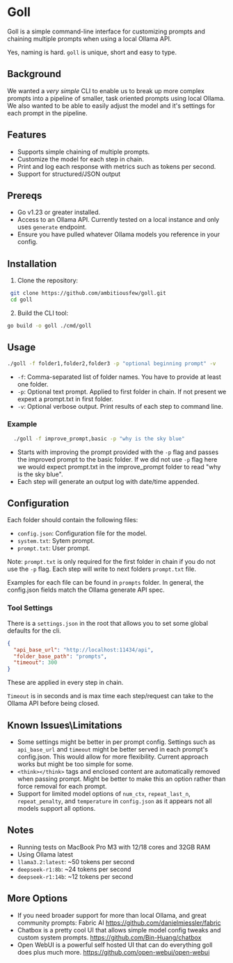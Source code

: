# Goll

Goll is a simple command-line interface for customizing prompts and chaining multiple prompts when using a local Ollama API.

Yes, naming is hard. `goll` is unique, short and easy to type.

## Background

 We wanted a *very simple* CLI to enable us to break up more complex prompts into a pipeline of smaller, task oriented prompts using local Ollama. We also wanted to be able to easily adjust the model and it's settings for each prompt in the pipeline.

## Features

- Supports simple chaining of multiple prompts.
- Customize the model for each step in chain.
- Print and log each response with metrics such as tokens per second.
- Support for structured/JSON output

## Prereqs

- Go v1.23 or greater installed.
- Access to an Ollama API.  Currently tested on a local instance and only uses `generate` endpoint.
- Ensure you have pulled whatever Ollama models you reference in your config.  

## Installation

1. Clone the repository:
  
  ```sh
   git clone https://github.com/ambitiousfew/goll.git
   cd goll
  ```

2. Build the CLI tool:

  ```sh
  go build -o goll ./cmd/goll
  ```

## Usage

  ```sh
  ./goll -f folder1,folder2,folder3 -p "optional beginning prompt" -v
  ```

- `-f`: Comma-separated list of folder names.  You have to provide at least one folder.
- `-p`: Optional text prompt.  Applied to first folder in chain.  If not present we expext a prompt.txt in first folder.
- `-v`: Optional verbose output. Print results of each step to command line.

### Example

```sh
  ./goll -f improve_prompt,basic -p "why is the sky blue"
```

- Starts with improving the prompt provided with the `-p` flag and passes the improved prompt to the basic folder.  If we did not use `-p` flag here we would expect prompt.txt in the improve_prompt folder to read "why is the sky blue".
- Each step will generate an output log with date/time appended.

## Configuration

Each folder should contain the following files:

- `config.json`: Configuration file for the model.
- `system.txt`: Sytem prompt.
- `prompt.txt`: User prompt.

Note:  `prompt.txt` is only required for the first folder in chain if you do not use the `-p` flag.  Each step will write to next folders `prompt.txt` file.

Examples for each file can be found in `prompts` folder.  In general, the config.json fields match the Ollama generate API spec.

### Tool Settings

There is a `settings.json` in the root that allows you to set some global defaults for the cli.

```json
{
  "api_base_url": "http://localhost:11434/api",
  "folder_base_path": "prompts",
  "timeout": 300
}
```

These are applied in every step in chain.  

`Timeout` is in seconds and is max time each step/request can take to the Ollama API before being closed.

## Known Issues\Limitations

- Some settings might be better in per prompt config.  Settings such as `api_base_url` and `timeout` might be better served in each prompt's config.json.  This would allow for more flexibility.  Current approach works but might be too simple for some.
- `<think></think>` tags and enclosed content are automatically removed when passing prompt.  Might be better to make this an option rather than force removal for each prompt.
- Support for limited model options of `num_ctx`, `repeat_last_n`, `repeat_penalty`, and `temperature` in `config.json` as it appears not all models support all options.

## Notes

- Running tests on MacBook Pro M3 with 12/18 cores and 32GB RAM
- Using Ollama latest
- `llama3.2:latest`: ~50 tokens per second
- `deepseek-r1:8b`: ~24 tokens per second
- `deepseek-r1:14b`: ~12 tokens per second

## More Options

- If you need broader support for more than local Ollama, and great community prompts: Fabric AI https://github.com/danielmiessler/fabric
- Chatbox is a pretty cool UI that allows simple model config tweaks and custom system prompts. https://github.com/Bin-Huang/chatbox
- Open WebUI is a powerful self hosted UI that can do everything goll does plus much more. https://github.com/open-webui/open-webui

